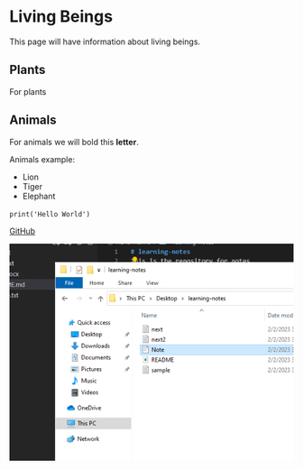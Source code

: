 # Living Beings

This page will have information about living beings.

## Plants

For plants

## Animals

For animals we will bold this **letter**.

Animals example:

- Lion
- Tiger
- Elephant

`print('Hello World')`

[GitHub](https://github.com/)

![zebra](Capture.PNG)
